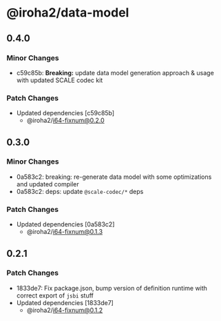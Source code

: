 # @iroha2/data-model

## 0.4.0

### Minor Changes

-   c59c85b: **Breaking:** update data model generation approach & usage with updated SCALE codec kit

### Patch Changes

-   Updated dependencies [c59c85b]
    -   @iroha2/i64-fixnum@0.2.0

## 0.3.0

### Minor Changes

-   0a583c2: breaking: re-generate data model with some optimizations and updated compiler
-   0a583c2: deps: update `@scale-codec/*` deps

### Patch Changes

-   Updated dependencies [0a583c2]
    -   @iroha2/i64-fixnum@0.1.3

## 0.2.1

### Patch Changes

-   1833de7: Fix package.json, bump version of definition runtime with correct export of `jsbi` stuff
-   Updated dependencies [1833de7]
    -   @iroha2/i64-fixnum@0.1.2
